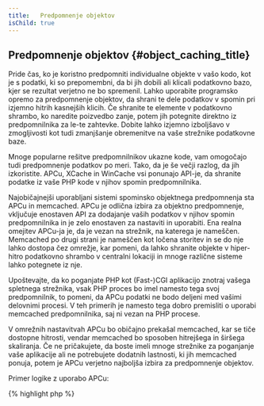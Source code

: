 ```yaml
---
title:   Predpomnenje objektov
isChild: true
---
```


## Predpomnenje objektov {#object_caching_title}

Pride čas, ko je koristno predpomniti individualne objekte v vašo kodo, kot je s podatki, ki so prepomembni,
da bi jih dobili ali klicali podatkovno bazo, kjer se rezultat verjetno ne bo spremenil. Lahko uporabite programsko
opremo za predpomnenje objektov, da shrani te dele podatkov v spomin pri izjemno hitrih kasnejših klicih. Če shranite te
elemente v podatkovno shrambo, ko naredite poizvedbo zanje, potem jih potegnite direktno iz predpomnilnika za le-te zahtevke.
Dobite lahko izjemno izboljšavo v zmogljivosti kot tudi zmanjšanje obremenitve na vaše strežnike podatkovne baze.

Mnoge popularne rešitve predpomnilnikov ukazne kode, vam omogočajo tudi predpomnenje podatkov po meri. Tako, da je še večji razlog,
da jih izkoristite. APCu, XCache in WinCache vsi ponunajo API-je, da shranite podatke iz vaše PHP kode v njihov spomin predpomnilnika.

Najobičajnejši uporabljani sistemi spominsko objektnega predpomnenja sta APCu in memcached. APCu je odlična izbira za objektno
predpomnenje, vključuje enostaven API za dodajanje vaših podatkov v njihov spomin predpomnilnika in je zelo enostaven za
nastaviti in uporabiti. Ena realna omejitev APCu-ja je, da je vezan na strežnik, na katerega je nameščen. Memcached po drugi strani je
nameščen kot ločena storitev in se do nje lahko dostopa čez omrežje, kar pomeni, da lahko shranite objekte v hiper-hitro podatkovno
shrambo v centralni lokaciji in mnoge različne sisteme lahko potegnete iz nje.

Upoštevajte, da ko poganjate PHP kot (Fast-)CGI aplikacijo znotraj vašega spletnega strežnika, vsak PHP proces bo imel namesto tega svoj
predpomnilnik, to pomeni, da APCu podatki ne bodo deljeni med vašimi delovnimi procesi. V teh primerih je namesto tega dobro premisliti o uporabi
memcached predpomnilnika, saj ni vezan na PHP procese.

V omrežnih nastavitvah APCu bo običajno prekašal memcached, kar se tiče dostopne hitrosti, vendar memcached bo sposoben
hitrejšega in širšega skaliranja. Če ne pričakujete, da boste imeli mnoge strežnike za poganjanje vaše aplikacije ali ne potrebujete
dodatnih lastnosti, ki jih memcached ponuja, potem je APCu verjetno najboljša izbira za predpomnenje objektov.

Primer logike z uporabo APCu:

{% highlight php %}
<?php
// check if there is data saved as 'expensive_data' in cache
$data = apc_fetch('expensive_data');
if ($data === false) {
    // data is not in cache; save result of expensive call for later use
    apc_add('expensive_data', $data = get_expensive_data());
}

print_r($data);
{% endhighlight %}

Upoštevajte, da pred PHP 5.5, APC ponuja tako predpomnilnik objektov kot tudi predpomnilnik ukazne kode. APCu je projekt,
ki je prinesel APC-jev predpomnilnik objektov v PHP 5.5+, odkar ima PHP sedaj vgrajeni predpomnilnik ukazne kode (OPcache).

Naučite se več o popularnih sistemih predpomnilkov objektov:

* [APCu](https://github.com/krakjoe/apcu)
* [APC Functions](http://php.net/manual/en/ref.apc.php)
* [Memcached](http://memcached.org/)
* [Redis](http://redis.io/)
* [XCache APIs](http://xcache.lighttpd.net/wiki/XcacheApi)
* [WinCache Functions](http://www.php.net/manual/en/ref.wincache.php)
